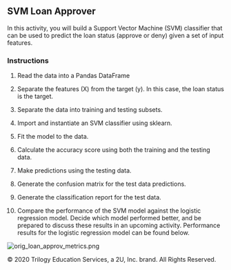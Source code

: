 ## SVM Loan Approver

In this activity, you will build a Support Vector Machine (SVM) classifier that can be used to predict the loan status (approve or deny) given a set of input features.

### Instructions

1. Read the data into a Pandas DataFrame

2. Separate the features (X) from the target (y). In this case, the loan status is the target.

3. Separate the data into training and testing subsets.

4. Import and instantiate an SVM classifier using sklearn.

5. Fit the model to the data.

6. Calculate the accuracy score using both the training and the testing data.

7. Make predictions using the testing data.

8. Generate the confusion matrix for the test data predictions.

9. Generate the classification report for the test data.

10. Compare the performance of the SVM model against the logistic regression model. Decide which model performed better, and be prepared to discuss these results in an upcoming activity. Performance results for the logistic regression model can be found below.

  ![orig_loan_approv_metrics.png](Images/orig_loan_approv_metrics.png)



© 2020 Trilogy Education Services, a 2U, Inc. brand. All Rights Reserved.
